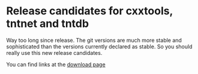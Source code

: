 Release candidates for cxxtools, tntnet and tntdb
=================================================

Way too long since release. The git versions are much more stable
and sophisticated than the versions currently declared as stable.
So you should really use this new release candidates.

You can find links at the [download page](/download.html)
